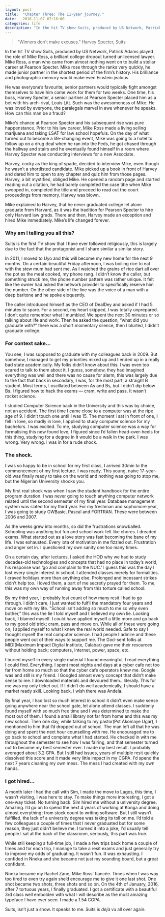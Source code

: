 ```yaml
---
layout: post
title:  "Chapter Three: The 11-year journey."
date:   2016-11-07 07:16:00
categories: life
description: "In the hit TV show Suits, produced by US Network, Patrick Adams played the role of Mike Ross"
---
```

>"Winners don't make excuses." 
Harvey Specter, Suits

In the hit TV show Suits, produced by US Network, Patrick Adams played the role of Mike Ross, a brilliant college dropout turned unlicensed lawyer. Mike Ross, a man who came from almost nothing went on to build a stellar career at Pearson Specter. Mike rose through the ranks very quickly, he made junior partner in the shortest period of the firm’s history. His brilliance and photographic memory would make even Einstein jealous.

He was everyone’s favourite, senior partners would typically fight amongst themselves to have him come work for them for two weeks. One time, his boss, Harvey Specter, a senior partner at Pearson Specter placed him as a bet with his arch-rival, Louis Litt. Such was the awesomeness of Mike. He was loved by everyone, the paralegals marvel in awe whenever he speaks. How can this man be a fraud?

Mike's chance at Pearson Specter and his subsequent rise was pure happenstance. Prior to his law career, Mike Ross made a living selling marijuana and taking LSAT for law school hopefuls. On the day of what turned out to become a life-changing event, Mike was going to a hotel to follow up on a drug deal when he ran into the Feds, he got chased through the hallway and stairs and he eventually found himself in a room where Harvey Specter was conducting interviews for a new Associate.

Harvey, cocky as the king of spade, decided to interview Mike, even though he wasn’t a shortlisted candidate. Mike picked up a book in front of Harvey and dared him to open to any chapter and quiz him from those pages. Harvey, a bit mystified, obliged Mike. He opened a random page and started reading out a citation, he had barely completed the case title when Mike swooped in, completed the title and proceed to read out the court proceedings from memory. Harvey was blown.

Mike explained to Harvey, that he never graduated college let alone graduate from Harvard, as it was the tradition for Pearson Specter to hire only Harvard law grads. There and then, Harvey made an exception and hired Mike immediately. Mike’s life changed forever.

### Why am I telling you all this?

Suits is the first TV show that I have ever followed religiously, this is largely due to the fact that the protagonist and I share similar a similar story.

In 2011, I moved to Uyo and this will become my new home for the next 9 months. On a certain beautiful Friday afternoon, I was boiling rice to eat with the stew mum had sent me. As I watched the grains of rice dart all over the pot as the meal cooked, my phone rang. I didn’t know the caller, but something struck me, the phone number pattern was rather unique. It felt like the owner had asked the network provider to specifically reserve him the number. On the other side of the line was the voice of a man with a deep baritone and he spoke eloquently.

The caller introduced himself as the CEO of DealDey and asked if I had 5 minutes to spare. For a second, my heart skipped, I was totally unprepared. I don’t quite remember what I mumbled. We spent the next 30 minutes or so talking about life and work. Then he asked the question, “what did you graduate with?” there was a short momentary silence, then I blurted, I didn’t graduate college.

### For context sake...
You see, I was supposed to graduate with my colleagues back in 2009. But somehow, I managed to get my priorities mixed up and I ended up in a really bad state academically. My folks didn’t know about this. I was even too scared to talk to them about it. I guess, somehow, they had imagined everything was well and there was no cause for alarm, this was largely due to the fact that back in secondary, I was, for the most part, a straight B student. Most terms, I oscillated between As and Bs, but I didn’t dip below Bs. I figured how to hack the exams — cram, write and pass. It wasn’t rocket science.

I studied Computer Science back in the University and this was by choice, not an accident. The first time I came close to a computer was at the ripe age of 9. I didn’t touch one until I was 15. The moment I sat in front of one, I fell in love, so madly in love, I applied to study computer science for my bachelors. I was excited. To me, studying computer science was a way for formalising this new found love, I figured since I’d fallen head-over-heels for this thing, studying for a degree in it would be a walk in the park. I was wrong. Very wrong. I was in for a rude shock.

### The shock.
I was so happy to be in school for my first class, I arrived 30min to the commencement of my first lecture. I was ready. This young, naive 17-year-old was finally ready to take on the world and nothing was going to stop me, but the Nigerian University shocks you.

My first real shock was when I saw the student handbook for the entire program duration. I was never going to touch anything computer network related until the second semester of my final year. Database management system was slated for my third year. For my freshman and sophomore year, I was going to study GWBasic, Pascal and FORTRAN. These were between 2006 and 2007.

As the weeks grew into months, so did the frustrations snowballed. Schooling was anything but fun and school work felt like chores. I dreaded exams. What started out as a love story was fast becoming the bane of my life. I was exhausted. Every iota of motivation in me fizzled out. Frustration and anger set in. I questioned my own sanity one too many times.

On a certain day, after lectures, I asked the HOD why we had to study decades-old technologies and concepts that had no place in today’s world, his response was ‘go and complain to the NUC.’ I guess this was the day I lost every single interest in school. I attended classes merely for formalities. I craved holidays more than anything else. Prolonged and incessant strikes didn’t help too. I loved them, a part of me secretly prayed for them. To me, this was my own way of running away from this torture called school.

By my third year, I probably lost count of how many resit I had to go through. I didn’t care, I just wanted to fulfil the mandatory four years and move on with my life. "School isn't adding so much to me so why even bother,” this was the lie I told myself and I believed my own lie. Looking back, I blamed myself. I could have applied myself a little more and go back to my good old trick; cram, pass and move on. While all of these were going on, I applied myself to what I knew the real world needed. Safe to say I thought myself the real computer science. I had people I admire and these people went out of their ways to support me. The God-sent folks at MIDI(Maximum Impact Digital Institute, Calabar) gave me their resources without holding back; computers, Internet, power, space, etc.

I buried myself in every single material I found meaningful, I read everything I could find. Everything. I spent most nights and days at a cyber cafe not too far from home so much so that the cyber cafe operators knew me. Google was and still is my friend. I Googled almost every concept that didn’t make sense to me. I downloaded materials and devoured them…literally. This for me was my only ticket out. If I didn’t do well academically, I should have a market ready skill. Looking back, I wish there was Andela.

By final year, I had lost so much interest in school it didn’t even make sense going anywhere near the school gate, let alone attend classes. I suddenly found myself with so much free time and I was determined to make the most out of them. I found a small library not far from home and this was my new school. Then one day, while talking to my pastor(Pst Akomaye Ugar), I mentioned to him that I’d dropped out of school. The man left all that he was doing and spent the next hour counselling with me. He encouraged me to go back to school and complete what I had started. He checked in with me throughout the semester to see how I was fairing, and that semester turned out to become my best semester ever. I made my best result. I probably averaged about 3.2 GPA. But I still had issues, years of multiple resit quickly dissolved this score and it made very little impact in my CGPA. I'd spend the next 7 years cleaning my own mess. The mess I had created with my own hands.

### I got hired...
A month later I had the call with Sim, I made the move to Lagos, this time, I wasn’t visiting, I was here to stay. To make things more interesting, I got a one-way ticket. No turning back. Sim hired me without a university degree. Amazing. I’d go on to spend the next 4 years of working at Konga and doing almost everything; from stock count to writing software. But I still wasn’t fulfilled, the lack of a university degree was taking its toll on me. I’d told a few colleagues a couple of times that I never graduated but for some reason, they just didn’t believe me. I turned it into a joke, I'd usually tell people I sat at the back of the classroom, seriously, this part was true.

While still keeping a full-time job, I made a few trips back home a couple of times and for each trip, I manage to take a resit exams and just generally try to improve my odds of graduating. It wasn’t fun. It was exhausting. I confided in Nneka and she became not just my sounding board, but a great confidant.

Nneka became my Rachel Zane, Mike Ross’ fiancée. Times when I was way too tired to even try again she’d encourage me to give it one last shot. One shot became two shots, three shots and so on. On the 4th of January, 2016, after 7 tortuous years, I finally graduated. I got a certificate with a beautiful 3rd class well embolden with what I will describe as the most amazing typeface I have ever seen. I made a 1.54 CGPA.

Suits, isn’t just a show. It speaks to me. Suits is *déjà vu* all over again.